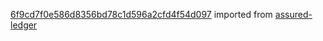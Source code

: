 [6f9cd7f0e586d8356bd78c1d596a2cfd4f54d097](https://github.com/insolar/assured-ledger/commit/6f9cd7f0e586d8356bd78c1d596a2cfd4f54d097) imported from [assured-ledger](https://github.com/insolar/assured-ledger)
